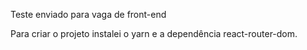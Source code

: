 Teste enviado para vaga de front-end


Para criar o projeto instalei o yarn e a dependência react-router-dom.
